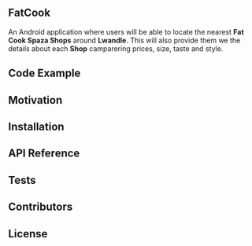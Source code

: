 ## FatCook

An Android application where users will be able to locate the nearest **Fat Cook Spaza Shops** around **Lwandle**. This will also provide them we the details about each **Shop** camparering prices, size, taste and style.

## Code Example



## Motivation



## Installation



## API Reference



## Tests


## Contributors



## License

